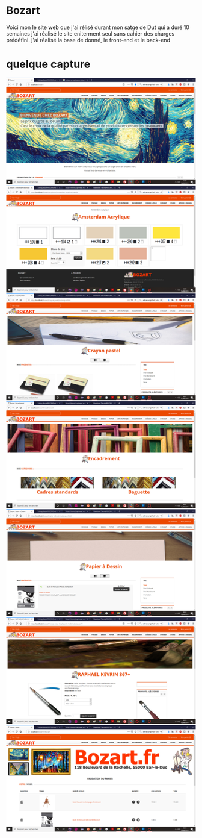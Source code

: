 # Bozart

Voici mon le site web que j'ai rélisé durant mon satge de Dut qui a duré 10 semaines
j'ai réalisé le site eniterment seul sans cahier des charges prédéfini. j'ai réalisé la base de donné, le front-end et le back-end
# quelque capture
![Légende](themes/capture/captureBozart1.png)
![Légende](themes/capture/captureBozart2.png)
![Légende](themes/capture/captureBozart3.png)
![Légende](themes/capture/captureBozart4.png)
![Légende](themes/capture/captureBozart5.png)
![Légende](themes/capture/captureBozart6.png)
![Légende](themes/capture/captureBozart7.png)
